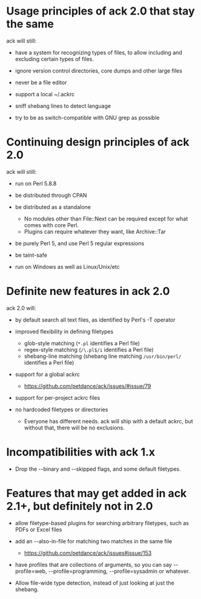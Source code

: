 # Usage principles of ack 2.0 that stay the same

ack will still:

* have a system for recognizing types of files, to allow including and excluding certain types of files.

* ignore version control directories, core dumps and other large files

* never be a file editor

* support a local ~/.ackrc

* sniff shebang lines to detect language

* try to be as switch-compatible with GNU grep as possible


# Continuing design principles of ack 2.0

ack will still:

* run on Perl 5.8.8

* be distributed through CPAN

* be distributed as a standalone
    * No modules other than File::Next can be required except for what comes with core Perl.
    * Plugins can require whatever they want, like Archive::Tar

* be purely Perl 5, and use Perl 5 regular expressions

* be taint-safe

* run on Windows as well as Linux/Unix/etc


# Definite new features in ack 2.0

ack 2.0 will:

* by default search all text files, as identified by Perl's -T operator

* improved flexibility in defining filetypes
    * glob-style matching (`*.pl` identifies a Perl file)
    * regex-style matching (`/\.pl$/i` identifies a Perl file)
    * shebang-line matching (shebang line matching `/usr/bin/perl/` identifies a Perl file)

* support for a global ackrc
    * https://github.com/petdance/ack/issues/#issue/79

* support for per-project ackrc files

* no hardcoded filetypes or directories
    * Everyone has different needs.  ack will ship with a default
    ackrc, but without that, there will be no exclusions.


# Incompatibilities with ack 1.x

* Drop the --binary and --skipped flags, and some default filetypes.


# Features that may get added in ack 2.1+, but definitely not in 2.0

* allow filetype-based plugins for searching arbitrary filetypes,
such as PDFs or Excel files

* add an --also-in-file for matching two matches in the same file
    * https://github.com/petdance/ack/issues#issue/153

* have profiles that are collections of arguments, so you can say
--profile=web, --profile=programming, --profile=sysadmin or whatever.

* Allow file-wide type detection, instead of just looking at just
the shebang.
